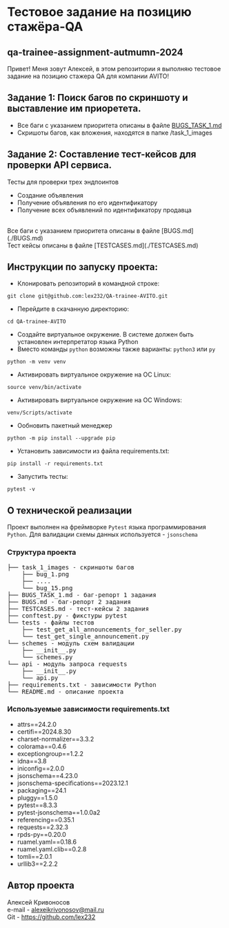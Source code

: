 # Тестовое задание на позицию стажёра-QA
## qa-trainee-assignment-autmumn-2024 

Привет! Меня зовут Алексей, в этом репозитории я выполняю тестовое задание на позицию стажера QA для компании AVITO!<br>

## Задание 1: Поиск багов по скриншоту и выставление им приоретета.

- Все баги с указанием приоритета описаны в файле  [BUGS_TASK_1.md](./BUGS_TASK_1.md)
- Скришоты багов, как вложения, находятся в папке /task_1_images

## Задание 2: Составление тест-кейсов для проверки API сервиса.

Тесты для проверки трех эндпоинтов
- Создание объявления
- Получение объявления по его идентификатору
- Получение всех объявлений по идентификатору продавца
<br>
Все баги с указанием приоритета описаны в файле [BUGS.md](./BUGS.md)<br>
Тест кейсы описаны в файле [TESTCASES.md](./TESTCASES.md)

## Инструкции по запуску проекта:

- Клонировать репозиторий в командной строке:
```
git clone git@github.com:lex232/QA-trainee-AVITO.git
```
- Перейдите в скачанную директорию:
```
cd QA-trainee-AVITO
```
- Cоздайте виртуальное окружение. В системе должен быть установлен интерпретатор языка Python
- Вместо команды `python` возможны также варианты: `python3` или `py`
```
python -m venv venv
```
- Активировать виртуальное окружение на ОС Linux:
```
source venv/bin/activate
```
- Активировать виртуальное окружение на ОС Windows:
```
venv/Scripts/activate
```    
- Ообновить пакетный менеджер
```
python -m pip install --upgrade pip
```
- Установить зависимости из файла requirements.txt:
```
pip install -r requirements.txt
```    
- Запустить тесты:
```
pytest -v
```    

## О технической реализации

Проект выполнен на фреймворке `Pytest` языка программирования `Python`. Для валидации схемы данных используется - `jsonschema`

### Структура проекта
<pre>
├── task_1_images - скриншоты багов
    ├── bug_1.png
    ├── ....
    └── bug_15.png
├── BUGS_TASK_1.md - баг-репорт 1 задания
├── BUGS.md - баг-репорт 2 задания
├── TESTCASES.md - тест-кейсы 2 задания
├── conftest.py - фикстуры pytest
└── tests - файлы тестов
    ├── test_get_all_announcements_for_seller.py
    └── test_get_single_announcement.py
└── schemes - модуль схем валидации
    ├── __init__.py
    └── schemes.py
└── api - модуль запроса requests
    ├── __init__.py
    └── api.py
├── requirements.txt - зависимости Python
└── README.md - описание проекта
</pre>
### Используемые зависимости requirements.txt

- attrs==24.2.0<br>
- certifi==2024.8.30<br>
- charset-normalizer==3.3.2<br>
- colorama==0.4.6<br>
- exceptiongroup==1.2.2<br>
- idna==3.8<br>
- iniconfig==2.0.0<br>
- jsonschema==4.23.0<br>
- jsonschema-specifications==2023.12.1<br>
- packaging==24.1<br>
- pluggy==1.5.0<br>
- pytest==8.3.3<br>
- pytest-jsonschema==1.0.0a2<br>
- referencing==0.35.1<br>
- requests==2.32.3<br>
- rpds-py==0.20.0<br>
- ruamel.yaml==0.18.6<br>
- ruamel.yaml.clib==0.2.8<br>
- tomli==2.0.1<br>
- urllib3==2.2.2<br>

## Автор проекта

 Алексей Кривоносов<br>
 e-mail - alexeikrivonosov@mail.ru<br>
 Git - https://github.com/lex232